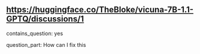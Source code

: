 ## https://huggingface.co/TheBloke/vicuna-7B-1.1-GPTQ/discussions/1

contains_question: yes

question_part: How can I fix this
